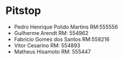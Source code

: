 # Pitstop
- Pedro Henrique Polido Martins RM:555556
- Guilherme Arendt RM: 554962
- Fabrício Gomes dos Santos RM:558216
- Vitor Cesarino RM: 554893
- Matheus Hisamoto RM: 555447
